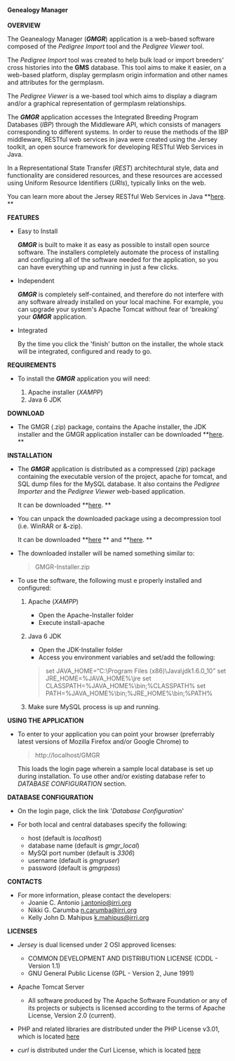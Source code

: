 					
  #### Genealogy Manager
		
  **OVERVIEW**
  
  The Geanealogy Manager (**_GMGR_**) application is a web-based software composed of the _Pedigree Import_
  tool and the _Pedigree Viewer_ tool. 
  
  The _Pedigree Import_ tool was created to help bulk load or import breeders' cross histories into the
  **GMS** database. This tool aims to make it easier, on a web-based platform, display germplasm origin
  information and other names and attributes for the germplasm. 
  
  The _Pedigree Viewer_ is a we-based tool which aims to display a diagram and/or a graphical 
  representation of germplasm relationships.
  
  The **_GMGR_** application accesses the Integrated Breeding Program Databases 
  (_IBP_) through the Middleware API, which consists of managers corresponding to 
  different systems. In order to reuse the methods of the IBP middleware, RESTful
  web services in java were created using the Jersey toolkit, an open source framework
  for developing RESTful Web Services in Java. 
  
  In a Representational State Transfer (_REST_) architechtural style, data and functionality are 
  considered resources, and these resources are accessed using Uniform Resource Identifiers (_URIs_), 
  typically links on the web.
  
  You can learn more about the Jersey RESTful Web Services in Java **[here](https://jersey.java.net). **
 
  **FEATURES**
  
  - Easy to Install

	**_GMGR_** is built to make it as easy as possible to install open source software. 
	The installers completely automate the process of installing and configuring all of the software 
	needed for the application, so you can have everything up and running in just a few clicks.
	
  
  - Independent

	**_GMGR_** is completely self-contained, and therefore do not interfere
	with any software already installed on your local machine. For example, you can
	upgrade your system's Apache Tomcat without fear of 'breaking' your
	**_GMGR_** application.
	
	
  - Integrated

	By the time you click the 'finish' button on the installer, the whole stack
	will be integrated, configured and ready to go. 
	
  **REQUIREMENTS**
  
  - To install the **_GMGR_** application you will need:
  
    1. Apache installer (_XAMPP_)
	2. Java 6 JDK
	
  **DOWNLOAD**
  
  - The GMGR (.zip) package, contains the Apache installer, the JDK installer and the GMGR 
    application installer can be downloaded **[here](http://23.23.218.31/documentation/index.php/for-users/2-uncategorised/55-download-gmanager). **
  
  **INSTALLATION**
  
  - The **_GMGR_** application is distributed as a compressed (_zip_) package containing the executable version of the 
    project, apache for tomcat, and SQL dump files for the MySQL database. It also contains the
	_Pedigree Importer_ and the _Pedigree Viewer_ web-based application.
	
	It can be downloaded **[here](http://http://23.23.218.31/documentation/index.php/for-users/2-uncategorised/55-download-gmanager). **
	
	
  - You can unpack the downloaded package using a decompression tool (i.e. WinRAR or &-zip).
  
	It can be downloaded **[here](http://www.win-rar.org) ** and **[here](http://www.7-zip.org/). **
	
	
  - The downloaded installer will be named something similar to:
    
	> GMGR-Installer.zip
	
  - To use the software, the following must e properly installed and configured:
  
	1. Apache (_XAMPP_)
	   * Open the Apache-Installer folder
	   * Execute install-apache
	   
	2. Java 6 JDK
	   * Open the JDK-Installer folder
	   * Access you environment variables and set/add the following:
	   
		> set JAVA_HOME=“C:\Program Files (x86)\Java\jdk1.6.0_10” 
		> set JRE_HOME=%JAVA_HOME%\jre 
		> set CLASSPATH=%JAVA_HOME%\bin;%CLASSPATH% 
		> set PATH=%JAVA_HOME%\bin;%JRE_HOME%\bin;%PATH% 
		 
    3. Make sure MySQL process is up and running.
	
  **USING THE APPLICATION**
  
  - To enter to your application you can point your browser (preferrably latest versions of 
    Mozilla Firefox and/or Google Chrome) to
	
	> http://localhost/GMGR
	
	This loads the login page wherein a sample local database is set up during installation.
	To use other and/or existing database refer to _DATABASE CONFIGURATION_ section.
	
  **DATABASE CONFIGURATION**
  
  - On the login page, click the link '_Database Configuration_'
  
  - For both local and central databases specify the following:
  
	* host                (default is _localhost_)
	* database name       (default is _gmgr_local_)
	* MySQl port number   (default is _3306_)
	* username            (default is _gmgruser_)
	* password            (default is _gmgrpass_)

  **CONTACTS**
  
  - For more information, please contact the developers:  
    * Joanie C. Antonio <j.antonio@irri.org>
    * Nikki G. Carumba <n.carumba@irri.org>
    * Kelly John D. Mahipus <k.mahipus@irri.org>
		
  **LICENSES**

  - _Jersey_ is dual licensed under 2 OSI approved licenses:
    * COMMON DEVELOPMENT AND DISTRIBUTION LICENSE (CDDL - Version 1.1)
    * GNU General Public License (GPL - Version 2, June 1991) 

	
  - Apache Tomcat Server
    * All software produced by The Apache Software Foundation or any of 
	   its projects or subjects is licensed according to the terms of 
	   Apache License, Version 2.0 (current).
	   

  - PHP and related libraries are distributed under the PHP License v3.01,
	which is located [here](http://www.php.net/license/3_01.txt)
	
	
  - _curl_ is distributed under the Curl License, which is located [here](http://curl.haxx.se/docs/copyright.html)